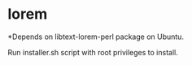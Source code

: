 lorem
=====


*Depends on libtext-lorem-perl package on Ubuntu.

Run installer.sh script with root privileges to install.

